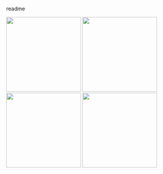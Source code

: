 readme

<img src="https://cdn.discordapp.com/attachments/288015529321693184/387240207075901440/Screenshot_20171204-145351.jpg" width="200px">

<img src="https://cdn.discordapp.com/attachments/288015529321693184/387240206463664128/Screenshot_20171204-145339.jpg" width="200px">

<img src="https://cdn.discordapp.com/attachments/288015529321693184/387240205767147532/Screenshot_20171204-145401.jpg" width="200px">
<img src="https://cdn.discordapp.com/attachments/288015529321693184/387240205305905155/Screenshot_20171204-145347.jpg" width="200px">
